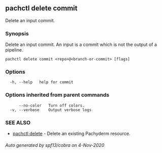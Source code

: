 ## pachctl delete commit

Delete an input commit.

### Synopsis

Delete an input commit. An input is a commit which is not the output of a pipeline.

```
pachctl delete commit <repo>@<branch-or-commit> [flags]
```

### Options

```
  -h, --help   help for commit
```

### Options inherited from parent commands

```
      --no-color   Turn off colors.
  -v, --verbose    Output verbose logs
```

### SEE ALSO

* [pachctl delete](pachctl_delete.md)	 - Delete an existing Pachyderm resource.

###### Auto generated by spf13/cobra on 4-Nov-2020
